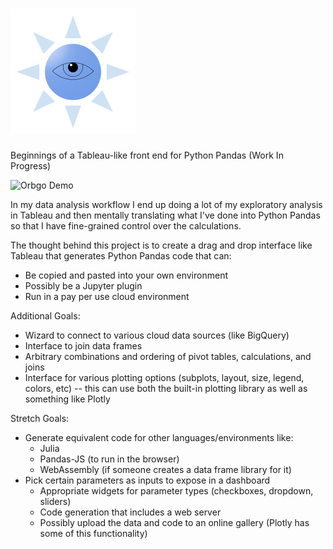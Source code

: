 # ![orbgo](./orbgo.svg)

Beginnings of a Tableau-like front end for Python Pandas (Work In Progress)


![Orbgo Demo](https://media.giphy.com/media/AFg3h2TNzvFZ73PnIS/giphy.gif)

In my data analysis workflow I end up doing a lot of my exploratory analysis in Tableau and then mentally translating what I've done into Python Pandas so that I have fine-grained control over the calculations. 

The thought behind this project is to create a drag and drop interface like Tableau that generates Python Pandas code that can:
* Be copied and pasted into your own environment
* Possibly be a Jupyter plugin
* Run in a pay per use cloud environment

Additional Goals:
* Wizard to connect to various cloud data sources (like BigQuery)
* Interface to join data frames
* Arbitrary combinations and ordering of pivot tables, calculations, and joins
* Interface for various plotting options (subplots, layout, size, legend, colors, etc) -- this can use both the built-in plotting library as well as something like Plotly

Stretch Goals:
* Generate equivalent code for other languages/environments like:
    * Julia
    * Pandas-JS (to run in the browser)
    * WebAssembly (if someone creates a data frame library for it)
* Pick certain parameters as inputs to expose in a dashboard
    * Appropriate widgets for parameter types (checkboxes, dropdown, sliders)
    * Code generation that includes a web server
    * Possibly upload the data and code to an online gallery (Plotly has some of this functionality)


